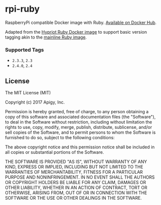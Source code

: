 # rpi-ruby

RaspberryPi compatible Docker image with Ruby. [Available on Docker Hub](https://hub.docker.com/r/lockitron/rpi-ruby/).

Adapted from the [Hypriot Ruby Docker image](https://hub.docker.com/r/hypriot/rpi-ruby/) to support basic version tagging akin to the [mainline Ruby image](https://hub.docker.com/_/ruby/).

### Supported Tags
* `2.3.3`, `2.3`
* `2.4.0`, `2.4`

## License

The MIT License (MIT)

Copyright (c) 2017 Apigy, Inc.

Permission is hereby granted, free of charge, to any person obtaining a copy
of this software and associated documentation files (the "Software"), to deal
in the Software without restriction, including without limitation the rights
to use, copy, modify, merge, publish, distribute, sublicense, and/or sell
copies of the Software, and to permit persons to whom the Software is
furnished to do so, subject to the following conditions:

The above copyright notice and this permission notice shall be included in all
copies or substantial portions of the Software.

THE SOFTWARE IS PROVIDED "AS IS", WITHOUT WARRANTY OF ANY KIND, EXPRESS OR
IMPLIED, INCLUDING BUT NOT LIMITED TO THE WARRANTIES OF MERCHANTABILITY,
FITNESS FOR A PARTICULAR PURPOSE AND NONINFRINGEMENT. IN NO EVENT SHALL THE
AUTHORS OR COPYRIGHT HOLDERS BE LIABLE FOR ANY CLAIM, DAMAGES OR OTHER
LIABILITY, WHETHER IN AN ACTION OF CONTRACT, TORT OR OTHERWISE, ARISING FROM,
OUT OF OR IN CONNECTION WITH THE SOFTWARE OR THE USE OR OTHER DEALINGS IN THE
SOFTWARE.